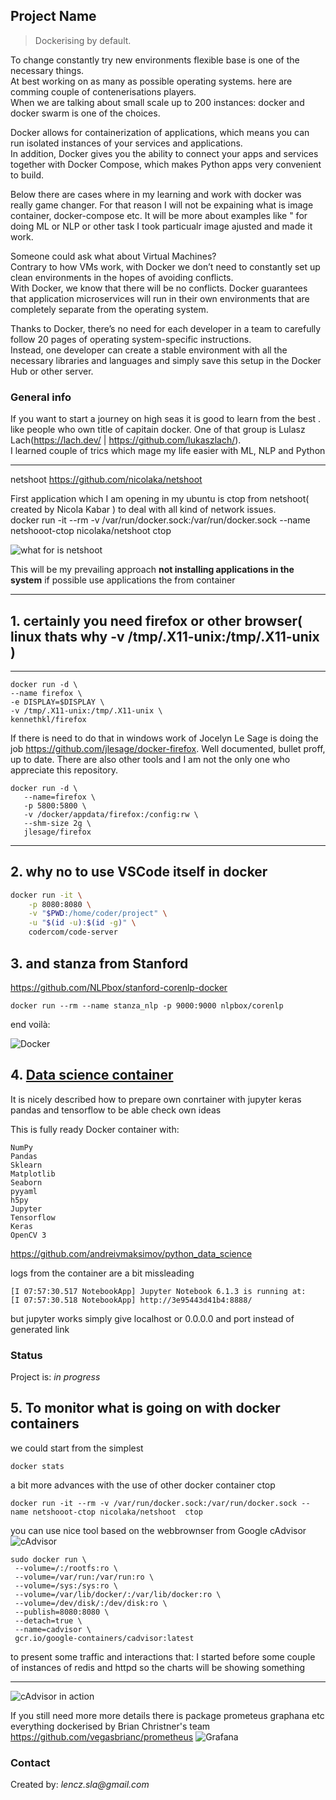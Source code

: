 ## Project Name
> <p>Dockerising by default.<br>
To change constantly try new environments flexible base is one of the necessary things.<br>
At best  working on as many as possible operating systems. here are comming couple of contenerisations players.<br>
When we are talking about small scale up to 200 instances: docker and docker swarm is one of the choices. <br>
 
Docker allows for containerization of applications, which means you can run isolated instances of your services and applications. <br> In addition, Docker gives you the ability to connect your apps and services together with Docker Compose, which makes Python apps very convenient to build.<br>
 
Below there are cases where in my learning and work with docker was really game changer.
For that reason I will not be expaining what is image container, docker-compose etc. 
It will be more about examples like " for doing ML or NLP or other task I took particualr image ajusted and made it work.

Someone could ask what about Virtual Machines?<br>
Contrary to how VMs work, with Docker we don’t need to constantly set up clean environments in the hopes of avoiding conflicts.<br>
With Docker, we know that there will be no conflicts. Docker guarantees that application microservices will run in their own environments that are completely separate from the operating system.

Thanks to Docker, there’s no need for each developer in a team to carefully follow 20 pages of operating system-specific instructions. <br>Instead, one developer can create a stable environment with all the necessary libraries and languages and simply save this setup in the Docker Hub or other server.




### General info
If you want to start a journey on high seas it is good to learn from the best .
like people who  own title of capitain docker.
One of that group is Lulasz Lach(https://lach.dev/ | https://github.com/lukaszlach/). <br>I learned couple of trics which mage my life easier with ML, NLP and Python



 ---
netshoot
https://github.com/nicolaka/netshoot
 
 


First application which I am opening in my ubuntu is 
ctop from netshoot( created by Nicola Kabar ) to deal with all kind of network issues.<br>
docker run -it --rm -v /var/run/docker.sock:/var/run/docker.sock --name netshooot-ctop nicolaka/netshoot  ctop
 
![what for is netshoot](netshoot.png)

This will be my prevailing approach __not installing applications in the system__ if possible use applications the from container 


---




## 1.  certainly you need firefox or other browser( linux thats why -v /tmp/.X11-unix:/tmp/.X11-unix  )


--- 
```
docker run -d \
--name firefox \
-e DISPLAY=$DISPLAY \
-v /tmp/.X11-unix:/tmp/.X11-unix \
kennethkl/firefox
```
If there is need to do that in windows work of Jocelyn Le Sage is doing the job  https://github.com/jlesage/docker-firefox.
Well documented, bullet proff, up to date. There are also other tools and  I am not the only one who appreciate this repository.

 ```
 docker run -d \
    --name=firefox \
    -p 5800:5800 \
    -v /docker/appdata/firefox:/config:rw \
    --shm-size 2g \
    jlesage/firefox
 ```
 
 
---

## 2.  why no to use VSCode itself in docker
```bash
docker run -it \
    -p 8080:8080 \
    -v "$PWD:/home/coder/project" \
    -u "$(id -u):$(id -g)" \
    codercom/code-server
```
## 3.  and stanza from Stanford
 https://github.com/NLPbox/stanford-corenlp-docker
 
 ```
 docker run --rm --name stanza_nlp -p 9000:9000 nlpbox/corenlp
 ```
 end voilà:
 
 ![Docker](https://github.com/len-sla/dockerize_by_default/blob/main/docker-1.PNG)
 
 ## 4.  [Data science container](https://github.com/andreivmaksimov/python_data_science)

It is nicely described how to prepare own conrtainer with jupyter keras pandas and tensorflow 
to be able check own ideas

This is fully ready Docker container with:

    NumPy
    Pandas
    Sklearn
    Matplotlib
    Seaborn
    pyyaml
    h5py
    Jupyter
    Tensorflow
    Keras
    OpenCV 3


https://github.com/andreivmaksimov/python_data_science
 
logs from the container are a bit missleading
 
  ```
[I 07:57:30.517 NotebookApp] Jupyter Notebook 6.1.3 is running at:
[I 07:57:30.518 NotebookApp] http://3e95443d41b4:8888/
  ```
 
 
but jupyter works simply give localhost or 0.0.0.0 and port  instead of generated link
 
### Status
Project is: _in progress_ 





## 5. To monitor what is going on with docker containers
 
 we could start from the simplest
 
 ```
docker stats
 ```
 a bit more advances with the use of other docker container ctop
 
 ```
docker run -it --rm -v /var/run/docker.sock:/var/run/docker.sock --name netshooot-ctop nicolaka/netshoot  ctop
 ```
you can  use nice tool based on the webbrownser from Google
 cAdvisor
 ![cAdvisor](https://github.com/google/cadvisor)

 ```
sudo docker run \
  --volume=/:/rootfs:ro \
  --volume=/var/run:/var/run:ro \
  --volume=/sys:/sys:ro \
  --volume=/var/lib/docker/:/var/lib/docker:ro \
  --volume=/dev/disk/:/dev/disk:ro \
  --publish=8080:8080 \
  --detach=true \
  --name=cadvisor \
  gcr.io/google-containers/cadvisor:latest
 ```

 to present some traffic and interactions that:
 I started before some couple of  instances of redis and httpd  so the charts will be showing something 
 
 
 ---
 
 ![cAdvisor in action](cadvisor.gif)
 
 If you still need more more details  there is package prometeus graphana etc everything dockerised by Brian Christner's team 
 https://github.com/vegasbrianc/prometheus
 ![Grafana](https://raw.githubusercontent.com/vegasbrianc/prometheus/master/images/Dashboard.png)
 
### Contact
Created by: _lencz.sla@gmail.com_

